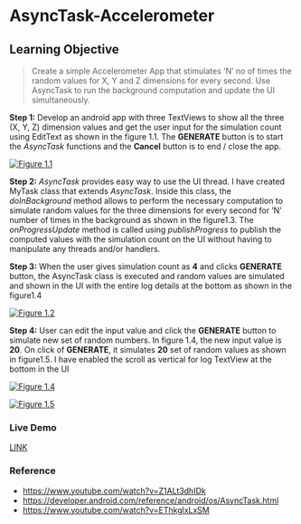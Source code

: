 # AsyncTask-Accelerometer

## Learning Objective
> Create a simple Accelerometer App that stimulates ’N’ no of times the random values for X, Y and Z dimensions for every second. Use AsyncTask to run the background computation and update the UI simultaneously.

**Step 1:** Develop an android app with three TextViews to show all the three (X, Y, Z) dimension values and get the user input for the simulation count using EditText as shown in the figure 1.1. The **GENERATE** button is to start the *AsyncTask* functions and the **Cancel** button is to end / close the app. 

[![Figure 1.1](https://i.imgur.com/pQccJXS.png)](https://i.imgur.com/pQccJXS.png)

**Step 2:**  *AsyncTask* provides easy way to use the UI thread. I have created MyTask class that extends *AsyncTask*. Inside this class, the *doInBackground* method allows to perform the necessary computation to simulate random values for the three dimensions for every second for ’N’ number of times in the background as shown in the figure1.3. The *onProgressUpdate* method is called using *publishProgress* to publish the computed values with the simulation count on the UI without having to manipulate any threads and/or handlers.

**Step 3:** When the user gives simulation count as **4** and clicks **GENERATE** button, the AsyncTask class is executed and random values are simulated and shown in the UI with the entire log details at the bottom as shown in the figure1.4

[![Figure 1.2](https://i.imgur.com/2ewfYDv.png)](https://i.imgur.com/2ewfYDv.png)

**Step 4:** User can edit the input value and click the **GENERATE** button to simulate new set of random numbers. In figure 1.4, the new input value is **20**. On click of **GENERATE**, it simulates **20** set of random values as shown in figure1.5. I have enabled the scroll as vertical for log TextView at the bottom in the UI

[![Figure 1.4](https://i.imgur.com/NmLq1D2.png)](https://i.imgur.com/NmLq1D2.png)

[![Figure 1.5](https://i.imgur.com/ymZwgqu.png)](https://i.imgur.com/ymZwgqu.png)

### Live Demo
[LINK](http://g.recordit.co/gTE7I3COME.gif)

### Reference
- https://www.youtube.com/watch?v=Z1ALt3dhIDk
- https://developer.android.com/reference/android/os/AsyncTask.html
- https://www.youtube.com/watch?v=EThkglxLxSM

